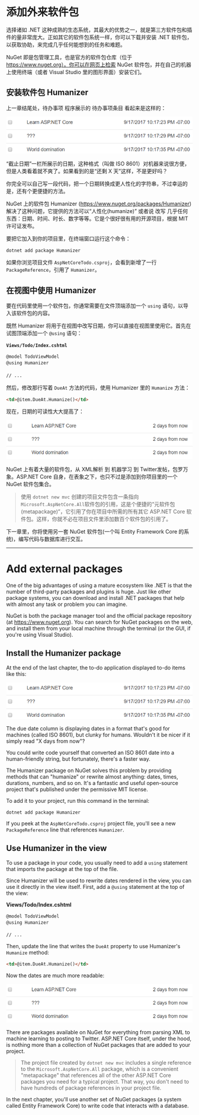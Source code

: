# 添加外来软件包

选择诸如 .NET 这种成熟的生态系统，其最大的优势之一，就是第三方软件包和插件的量非常庞大。正如其它的软件包系统一样，你可以下载并安装 .NET 软件包，以获取协助，来完成几乎任何能想到的任务和难题。

NuGet 即是包管理工具，也是官方的软件包仓库（位于 https://www.nuget.org）。你可以在网页上检索 NuGet 软件包，并在自己的机器上使用终端（或者 Visual Studio 里的图形界面）安装它们。

## 安装软件包 Humanizer

上一章结尾处，待办事项 程序展示的 待办事项条目 看起来是这样的：

![Dates in ISO 8601 format](iso8601.png)

“截止日期”一栏所展示的日期，这种格式（叫做 ISO 8601）对机器来说很方便，但是人类看着就不爽了。如果看到的是“还剩 X 天”这样，不是更好吗？

你完全可以自己写一段代码，把一个日期转换成更人性化的字符串，不过幸运的是，还有个更便捷的方法。

NuGet 上的软件包 Humanizer (https://www.nuget.org/packages/Humanizer) 解决了这种问题，它提供的方法可以“人性化(humanize)” 或者说 改写 几乎任何东西：日期、时间、时长、数字等等。它是个很好很有用的开源项目，根据 MIT 许可证发布。

要把它加入到你的项目里，在终端窗口运行这个命令：

```
dotnet add package Humanizer
```

如果你浏览项目文件 `AspNetCoreTodo.csproj`，会看到新增了一行 `PackageReference`，引用了 `Humanizer`。

## 在视图中使用 Humanizer

要在代码里使用一个软件包，你通常需要在文件顶端添加一个 `using` 语句，以导入该软件包的内容。

既然 Humanizer 将用于在视图中改写日期，你可以直接在视图里使用它。首先在试图顶端添加一个 `@using` 语句：

**`Views/Todo/Index.cshtml`**

```html
@model TodoViewModel
@using Humanizer

// ...
```

然后，修改那行写着 `DueAt` 方法的代码，使用 Humanizer 里的 `Humanize` 方法：

```html
<td>@item.DueAt.Humanize()</td>
```

现在，日期的可读性大大提高了：

![Human-readable dates](friendly-dates.png)

NuGet 上有着大量的软件包，从 XML解析 到 机器学习 到 Twitter发帖，包罗万象。ASP.NET Core 自身，在表象之下，也只不过是添加到你项目里的一个 NuGet 软件包集合。

> 使用 `dotnet new mvc` 创建的项目文件包含一条指向`Microsoft.AspNetCore.All`软件包的引用，这是个便捷的“元软件包(metapackage)”，它引用了你在项目中所需的所有其它 ASP.NET Core 软件包。这样，你就不必在项目文件里添加数百个软件包的引用了。

下一章里，你将使用另一套 NuGet 软件包(一个叫 Entity Framework Core 的系统)，编写代码与数据库进行交互。

---

# Add external packages
One of the big advantages of using a mature ecosystem like .NET is that the number of third-party packages and plugins is huge. Just like other package systems, you can download and install .NET packages that help with almost any task or problem you can imagine.

NuGet is both the package manager tool and the official package repository (at https://www.nuget.org). You can search for NuGet packages on the web, and install them from your local machine through the terminal (or the GUI, if you're using Visual Studio).

## Install the Humanizer package
At the end of the last chapter, the to-do application displayed to-do items like this:

![Dates in ISO 8601 format](iso8601.png)

The due date column is displaying dates in a format that's good for machines (called ISO 8601), but clunky for humans. Wouldn't it be nicer if it simply read "X days from now"?

You could write code yourself that converted an ISO 8601 date into a human-friendly string, but fortunately, there's a faster way.

The Humanizer package on NuGet solves this problem by providing methods that can "humanize" or rewrite almost anything: dates, times, durations, numbers, and so on. It's a fantastic and useful open-source project that's published under the permissive MIT license.

To add it to your project, run this command in the terminal:

```
dotnet add package Humanizer
```

If you peek at the `AspNetCoreTodo.csproj` project file, you'll see a new `PackageReference` line that references `Humanizer`.

## Use Humanizer in the view

To use a package in your code, you usually need to add a `using` statement that imports the package at the top of the file.

Since Humanizer will be used to rewrite dates rendered in the view, you can use it directly in the view itself. First, add a `@using` statement at the top of the view:

**Views/Todo/Index.cshtml**

```html
@model TodoViewModel
@using Humanizer

// ...
```

Then, update the line that writes the `DueAt` property to use Humanizer's `Humanize` method:

```html
<td>@item.DueAt.Humanize()</td>
```

Now the dates are much more readable:

![Human-readable dates](friendly-dates.png)

There are packages available on NuGet for everything from parsing XML to machine learning to posting to Twitter. ASP.NET Core itself, under the hood, is nothing more than a collection of NuGet packages that are added to your project.

> The project file created by `dotnet new mvc` includes a single reference to the `Microsoft.AspNetCore.All` package, which is a convenient "metapackage" that references all of the other ASP.NET Core packages you need for a typical project. That way, you don't need to have hundreds of package references in your project file.

In the next chapter, you'll use another set of NuGet packages (a system called Entity Framework Core) to write code that interacts with a database.
